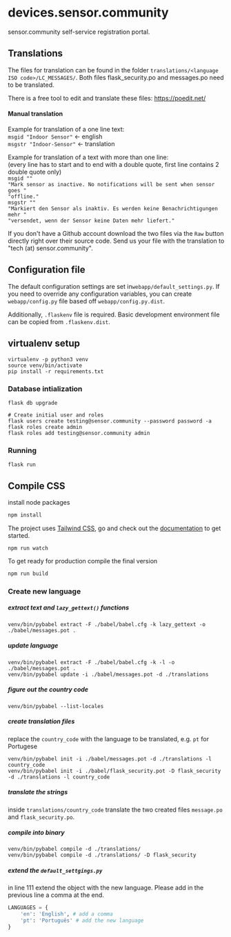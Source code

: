 # devices.sensor.community
sensor.community self-service registration portal.

## Translations

The files for translation can be found in the folder `translations/<language ISO code>/LC_MESSAGES/`.
Both files flask_security.po and messages.po need to be translated.

There is a free tool to edit and translate these files: https://poedit.net/  

#### Manual translation

Example for translation of a one line text:  
`msgid "Indoor Sensor"` <- english  
`msgstr "Indoor-Sensor"` <- translation  

Example for translation of a text with more than one line:  
(every line has to start and to end with a double quote, first line contains 2 double quote only)  
`msgid ""`  
`"Mark sensor as inactive. No notifications will be sent when sensor goes "`  
`"offline."`  
`msgstr ""`  
`"Markiert den Sensor als inaktiv. Es werden keine Benachrichtigungen mehr "`  
`"versendet, wenn der Sensor keine Daten mehr liefert."`  
  
If you don't have a Github account download the two files via the `Raw` button directly right over their source code. Send us your file with the translation to "tech (at) sensor.community".  

## Configuration file
The default configuration settings are set in`webapp/default_settings.py`. If you need to override any configuration variables, you can create `webapp/config.py` file based off `webapp/config.py.dist`.

Additionally, `.flaskenv` file is required. Basic development environment file can be copied from `.flaskenv.dist`.

## virtualenv setup

    virtualenv -p python3 venv
    source venv/bin/activate
    pip install -r requirements.txt

### Database intialization

    flask db upgrade

    # Create initial user and roles
    flask users create testing@sensor.community --password password -a
    flask roles create admin
    flask roles add testing@sensor.community admin

### Running

    flask run

## Compile CSS
install node packages

```bash
npm install
```

The project uses [Tailwind CSS](https://tailwindcss.com/), go and check out the [documentation](https://tailwindcss.com/docs) to get started.

```
npm run watch
```

To get ready for production compile the final version

```bash
npm run build
```

### Create new language
##### extract text and `lazy_gettext()` functions

    venv/bin/pybabel extract -F ./babel/babel.cfg -k lazy_gettext -o ./babel/messages.pot .

##### update language

    venv/bin/pybabel extract -F ./babel/babel.cfg -k -l -o ./babel/messages.pot .
    venv/bin/pybabel update -i ./babel/messages.pot -d ./translations

##### figure out the country code
    
    venv/bin/pybabel --list-locales

##### create translation files
replace the `country_code` with the language to be translated, e.g. `pt` for Portugese

    venv/bin/pybabel init -i ./babel/messages.pot -d ./translations -l country_code
    venv/bin/pybabel init -i ./babel/flask_security.pot -D flask_security -d ./translations -l country_code

##### translate the strings

 inside `translations/country_code` translate the two created files `message.po` and `flask_security.po`.

##### compile into binary

    venv/bin/pybabel compile -d ./translations/
    venv/bin/pybabel compile -d ./translations/ -D flask_security
    
##### extend the `default_settgings.py`
in line 111 extend the object with the new language. Please add in the previous line a comma at the end.
```python
LANGUAGES = {
    'en': 'English', # add a comma
    'pt': 'Português' # add the new language
}
```

